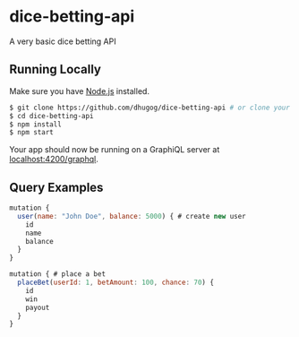 # dice-betting-api

A very basic dice betting API

## Running Locally

Make sure you have [Node.js](http://nodejs.org/) installed.

```sh
$ git clone https://github.com/dhugog/dice-betting-api # or clone your own fork
$ cd dice-betting-api
$ npm install
$ npm start
```

Your app should now be running on a GraphiQL server at [localhost:4200/graphql](http://localhost:4200/graphql).

## Query Examples

```js
mutation {
  user(name: "John Doe", balance: 5000) { # create new user
    id
    name
    balance
  }
}
```

```js
mutation { # place a bet
  placeBet(userId: 1, betAmount: 100, chance: 70) {
    id
    win
    payout
  }
}
```
